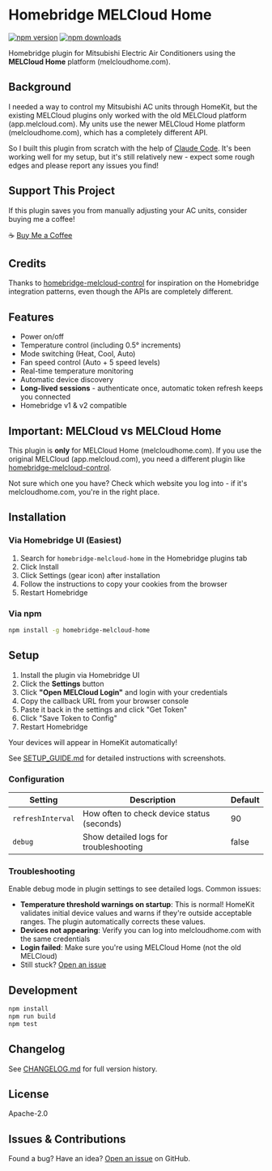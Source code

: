 # Homebridge MELCloud Home

[![npm version](https://badgen.net/npm/v/homebridge-melcloud-home)](https://www.npmjs.com/package/homebridge-melcloud-home)
[![npm downloads](https://badgen.net/npm/dt/homebridge-melcloud-home)](https://www.npmjs.com/package/homebridge-melcloud-home)

Homebridge plugin for Mitsubishi Electric Air Conditioners using the **MELCloud Home** platform (melcloudhome.com).

## Background

I needed a way to control my Mitsubishi AC units through HomeKit, but the existing MELCloud plugins only worked with the old MELCloud platform (app.melcloud.com). My units use the newer MELCloud Home platform (melcloudhome.com), which has a completely different API.

So I built this plugin from scratch with the help of [Claude Code](https://claude.com/claude-code). It's been working well for my setup, but it's still relatively new - expect some rough edges and please report any issues you find!

## Support This Project

If this plugin saves you from manually adjusting your AC units, consider buying me a coffee!

☕ [Buy Me a Coffee](https://buymeacoffee.com/eehnsio)

## Credits

Thanks to [homebridge-melcloud-control](https://github.com/grzegorz914/homebridge-melcloud-control) for inspiration on the Homebridge integration patterns, even though the APIs are completely different.

## Features

- Power on/off
- Temperature control (including 0.5° increments)
- Mode switching (Heat, Cool, Auto)
- Fan speed control (Auto + 5 speed levels)
- Real-time temperature monitoring
- Automatic device discovery
- **Long-lived sessions** - authenticate once, automatic token refresh keeps you connected
- Homebridge v1 & v2 compatible

## Important: MELCloud vs MELCloud Home

This plugin is **only** for MELCloud Home (melcloudhome.com). If you use the original MELCloud (app.melcloud.com), you need a different plugin like [homebridge-melcloud-control](https://github.com/grzegorz914/homebridge-melcloud-control).

Not sure which one you have? Check which website you log into - if it's melcloudhome.com, you're in the right place.

## Installation

### Via Homebridge UI (Easiest)

1. Search for `homebridge-melcloud-home` in the Homebridge plugins tab
2. Click Install
3. Click Settings (gear icon) after installation
4. Follow the instructions to copy your cookies from the browser
5. Restart Homebridge

### Via npm

```bash
npm install -g homebridge-melcloud-home
```

## Setup

1. Install the plugin via Homebridge UI
2. Click the **Settings** button
3. Click **"Open MELCloud Login"** and login with your credentials
4. Copy the callback URL from your browser console
5. Paste it back in the settings and click "Get Token"
6. Click "Save Token to Config"
7. Restart Homebridge

Your devices will appear in HomeKit automatically!

See [SETUP_GUIDE.md](SETUP_GUIDE.md) for detailed instructions with screenshots.

### Configuration

| Setting | Description | Default |
|---------|-------------|---------|
| `refreshInterval` | How often to check device status (seconds) | 90 |
| `debug` | Show detailed logs for troubleshooting | false |

### Troubleshooting

Enable debug mode in plugin settings to see detailed logs. Common issues:

- **Temperature threshold warnings on startup**: This is normal! HomeKit validates initial device values and warns if they're outside acceptable ranges. The plugin automatically corrects these values.
- **Devices not appearing**: Verify you can log into melcloudhome.com with the same credentials
- **Login failed**: Make sure you're using MELCloud Home (not the old MELCloud)
- Still stuck? [Open an issue](https://github.com/eehnsio/homebridge-melcloud-home/issues)


## Development

```bash
npm install
npm run build
npm test
```

## Changelog

See [CHANGELOG.md](CHANGELOG.md) for full version history.

## License

Apache-2.0

## Issues & Contributions

Found a bug? Have an idea? [Open an issue](https://github.com/eehnsio/homebridge-melcloud-home/issues) on GitHub.
